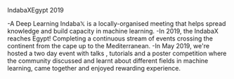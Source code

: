 IndabaXEgypt 2019

-A Deep Learning Indaba𝕏 is a locally-organised meeting that helps spread knowledge and build capacity in machine learning. 
-In 2019, the IndabaX reaches Egypt! Completing a continuous stream of events crossing the continent from the cape up to the Mediterranean. 
-In May 2019, we're hosted a two day event with talks , tutorials and a poster competition where the community discussed and learnt about different fields in machine learning, came together and enjoyed rewarding experience.
